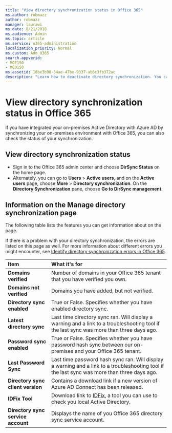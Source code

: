 ```yaml
---
title: "View directory synchronization status in Office 365"
ms.author: robmazz
author: robmazz
manager: laurawi
ms.date: 8/21/2018
ms.audience: Admin
ms.topic: article
ms.service: o365-administration
localization_priority: Normal
ms.custom: Adm_O365
search.appverid:
- MOE150
- MED150
ms.assetid: 18be3b98-34ae-47be-9337-ab6c3fb372ac
description: "Learn how to deactivate directory synchronization. You can also view its status."
---
```


# View directory synchronization status in Office 365
If you have integrated your on-premises Active Directory with Azure AD by synchronizing your on-premises environment with Office 365, you can also check the status of your synchronization.
  
## View directory synchronization status
- Sign in to the Office 365 admin center and choose **DirSync Status** on the home page. 
- Alternately, you can go to **Users** \> **Active users**, and on the **Active users** page, choose **More** \> **Directory synchronization**. On the **Directory Synchronization** pane, choose **Go to DirSync management**.
    
## Information on the Manage directory synchronization page

The following table lists the features you can get information about on the page.
  
If there is a problem with your directory synchronization, the errors are listed on this page as well. For more information about different errors you might encounter, see [Identify directory synchronization errors in Office 365](identify-directory-synchronization-errors.md).
  
|**Item**|**What it's for**|
|:-----|:-----|
|**Domains verified** | Number of domains in your Office 365 tenant that you have verified you own. |
|**Domains not verified** | Domains you have added, but not verified. |
|**Directory sync enabled** |True or False. Specifies whether you have enabled directory sync. |
|**Latest directory sync** | Last time directory sync ran. Will display a warning and a link to a troubleshooting tool if the last sync was more than three days ago. |
|**Password sync enabled** | True or False. Specifies whether you have password hash sync between our on-premises and your Office 365 tenant. |
|**Last Password Sync** | Last time password hash sync ran. Will display a warning and a link to a troubleshooting tool if the last sync was more than three days ago. |
|**Directory sync client version** | Contains a download link if a new version of Azure AD Connect has been released. |
|**IDFix Tool** | Download link to [IDFix](install-and-run-idfix.md), a tool you can use to check you local Active Directory. |
|**Directory sync service account** | Displays the name of you Office 365 directory sync service account. |